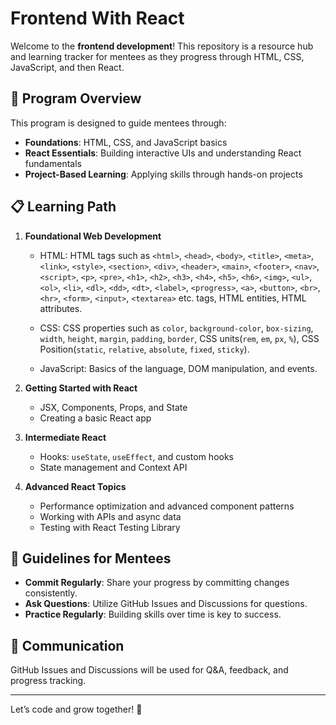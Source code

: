 # Frontend With React

Welcome to the **frontend development**! This repository is a resource hub and learning tracker for mentees as they progress through HTML, CSS, JavaScript, and then React.

## 🎯 Program Overview

This program is designed to guide mentees through:

- **Foundations**: HTML, CSS, and JavaScript basics
- **React Essentials**: Building interactive UIs and understanding React fundamentals
- **Project-Based Learning**: Applying skills through hands-on projects

## 📋 Learning Path

1. **Foundational Web Development**

   - HTML: HTML tags such as `<html>`, `<head>`, `<body>`, `<title>`, `<meta>`, `<link>`, `<style>`, `<section>`, `<div>`, `<header>`, `<main>`, `<footer>`, `<nav>`, `<script>`, `<p>`, `<pre>`, `<h1>`, `<h2>`, `<h3>`, `<h4>`, `<h5>`, `<h6>`, `<img>`, `<ul>`, `<ol>`, `<li>`, `<dl>`, `<dd>`, `<dt>`, `<label>`, `<progress>`, `<a>`, `<button>`, `<br>`, `<hr>`, `<form>`, `<input>`, `<textarea>` etc. tags, HTML entities, HTML attributes.

   - CSS: CSS properties such as `color`, `background-color`, `box-sizing`, `width`, `height`, `margin`, `padding`, `border`, CSS units(`rem`, `em`, `px`, `%`), CSS Position(`static`, `relative`, `absolute`, `fixed`, `sticky`).

   - JavaScript: Basics of the language, DOM manipulation, and events.

2. **Getting Started with React**

   - JSX, Components, Props, and State
   - Creating a basic React app

3. **Intermediate React**

   - Hooks: `useState`, `useEffect`, and custom hooks
   - State management and Context API

4. **Advanced React Topics**
   - Performance optimization and advanced component patterns
   - Working with APIs and async data
   - Testing with React Testing Library

## 📝 Guidelines for Mentees

- **Commit Regularly**: Share your progress by committing changes consistently.
- **Ask Questions**: Utilize GitHub Issues and Discussions for questions.
- **Practice Regularly**: Building skills over time is key to success.

## 💬 Communication

GitHub Issues and Discussions will be used for Q&A, feedback, and progress tracking.

---

Let’s code and grow together! 🚀
